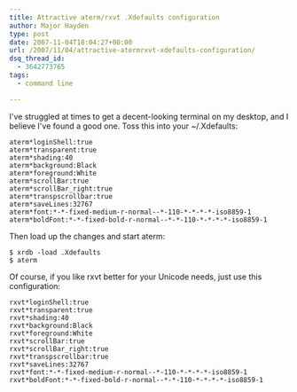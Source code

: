 ```yaml
---
title: Attractive aterm/rxvt .Xdefaults configuration
author: Major Hayden
type: post
date: 2007-11-04T18:04:27+00:00
url: /2007/11/04/attractive-atermrxvt-xdefaults-configuration/
dsq_thread_id:
  - 3642773765
tags:
  - command line

---
```

I've struggled at times to get a decent-looking terminal on my desktop, and I believe I've found a good one. Toss this into your ~/.Xdefaults:

```
aterm*loginShell:true
aterm*transparent:true
aterm*shading:40
aterm*background:Black
aterm*foreground:White
aterm*scrollBar:true
aterm*scrollBar_right:true
aterm*transpscrollbar:true
aterm*saveLines:32767
aterm*font:*-*-fixed-medium-r-normal--*-110-*-*-*-*-iso8859-1
aterm*boldFont:*-*-fixed-bold-r-normal--*-*-110-*-*-*-*-iso8859-1
```

Then load up the changes and start aterm:

```
$ xrdb -load .Xdefaults
$ aterm
```

Of course, if you like rxvt better for your Unicode needs, just use this configuration:

```
rxvt*loginShell:true
rxvt*transparent:true
rxvt*shading:40
rxvt*background:Black
rxvt*foreground:White
rxvt*scrollBar:true
rxvt*scrollBar_right:true
rxvt*transpscrollbar:true
rxvt*saveLines:32767
rxvt*font:*-*-fixed-medium-r-normal--*-110-*-*-*-*-iso8859-1
rxvt*boldFont:*-*-fixed-bold-r-normal--*-*-110-*-*-*-*-iso8859-1
```
